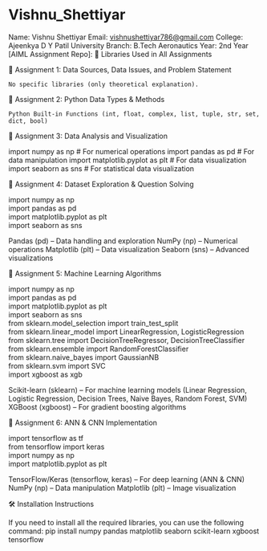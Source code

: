 # Vishnu_Shettiyar
Name: Vishnu Shettiyar
Email: vishnushettiyar786@gmail.com
College: Ajeenkya D Y Patil University
Branch: B.Tech Aeronautics
Year: 2nd Year
[AIML Assignment Repo]:
📌 Libraries Used in All Assignments

📁 Assignment 1: Data Sources, Data Issues, and Problem Statement

    No specific libraries (only theoretical explanation).

📁 Assignment 2: Python Data Types & Methods

    Python Built-in Functions (int, float, complex, list, tuple, str, set, dict, bool)

📁 Assignment 3: Data Analysis and Visualization

import numpy as np  # For numerical operations
import pandas as pd  # For data manipulation
import matplotlib.pyplot as plt  # For data visualization
import seaborn as sns  # For statistical data visualization

📁 Assignment 4: Dataset Exploration & Question Solving

import numpy as np  
import pandas as pd  
import matplotlib.pyplot as plt  
import seaborn as sns  

Pandas (pd) – Data handling and exploration
NumPy (np) – Numerical operations
Matplotlib (plt) – Data visualization
Seaborn (sns) – Advanced visualizations

📁 Assignment 5: Machine Learning Algorithms

import numpy as np  
import pandas as pd  
import matplotlib.pyplot as plt  
import seaborn as sns  
from sklearn.model_selection import train_test_split  
from sklearn.linear_model import LinearRegression, LogisticRegression  
from sklearn.tree import DecisionTreeRegressor, DecisionTreeClassifier  
from sklearn.ensemble import RandomForestClassifier  
from sklearn.naive_bayes import GaussianNB  
from sklearn.svm import SVC  
import xgboost as xgb  

Scikit-learn (sklearn) – For machine learning models (Linear Regression, Logistic Regression, Decision Trees, Naive Bayes, Random Forest, SVM)
XGBoost (xgboost) – For gradient boosting algorithms

📁 Assignment 6: ANN & CNN Implementation

import tensorflow as tf  
from tensorflow import keras  
import numpy as np  
import matplotlib.pyplot as plt  

TensorFlow/Keras (tensorflow, keras) – For deep learning (ANN & CNN)
NumPy (np) – Data manipulation
Matplotlib (plt) – Image visualization

🛠 Installation Instructions

If you need to install all the required libraries, you can use the following command:
pip install numpy pandas matplotlib seaborn scikit-learn xgboost tensorflow
